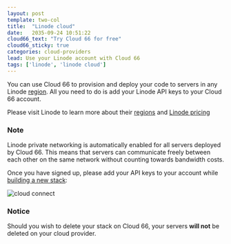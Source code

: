 ```yaml
---
layout: post
template: two-col
title:  "Linode cloud"
date:   2035-09-24 10:51:22
cloud66_text: "Try Cloud 66 for free"
cloud66_sticky: true
categories: cloud-providers
lead: Use your Linode account with Cloud 66
tags: ['linode', 'linode cloud']
---
```


You can use Cloud 66 to provision and deploy your code to servers in any Linode [region](/api/basics/instance-regions.html#linode). All you need to do is add your Linode API keys to your Cloud 66 account.

Please visit Linode to learn more about their <a href="http://www.linode.com/avail/" target="_blank">regions</a> and <a href="https://manager.linode.com/signup/#plans" target="_blank">Linode pricing</a>

<div class="notice">
    <h3>Note</h3>
    <p>Linode private networking is automatically enabled for all servers deployed by Cloud 66. This means that servers can communicate freely between each other on the same network without counting towards bandwidth costs.</p>
</div>

Once you have signed up, please add your API keys to your account while [building a new stack](/getting-started/your-first-stack.html):

![cloud connect](http://cdn.cloud66.com/images/help/cloud_connect.png)

<div class="notice notice-warning">
    <h3>Notice</h3>
    <p>Should you wish to delete your stack on Cloud 66, your servers <b>will not</b> be deleted on your cloud provider.</p>
</div>